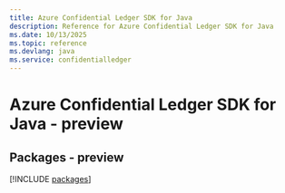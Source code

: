 ```yaml
---
title: Azure Confidential Ledger SDK for Java
description: Reference for Azure Confidential Ledger SDK for Java
ms.date: 10/13/2025
ms.topic: reference
ms.devlang: java
ms.service: confidentialledger
---
```

# Azure Confidential Ledger SDK for Java - preview
## Packages - preview
[!INCLUDE [packages](confidential-ledger-index.md)]